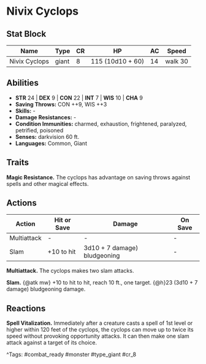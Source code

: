 # Nivix Cyclops

## Stat Block

| Name | Type | CR | HP | AC | Speed |
|------|------|----|----|----|-------|
| Nivix Cyclops | giant | 8 | 115 (10d10 + 60) | 14 | walk 30 |

## Abilities

- **STR** 24 | **DEX** 9 | **CON** 22 | **INT** 7 | **WIS** 10 | **CHA** 9
- **Saving Throws:** CON ++9, WIS ++3  
- **Skills:** -  
- **Damage Resistances:** -  
- **Condition Immunities:** charmed, exhaustion, frightened, paralyzed, petrified, poisoned  
- **Senses:** darkvision 60 ft.  
- **Languages:** Common, Giant

## Traits

**Magic Resistance.** The cyclops has advantage on saving throws against spells and other magical effects.


## Actions

| Action | Hit or Save | Damage | On Save |
|--------|--------------|--------|----------|
| Multiattack | - | - | - |
| Slam | +10 to hit | 3d10 + 7 damage) bludgeoning | - |

**Multiattack.** The cyclops makes two slam attacks.

**Slam.** {@atk mw} +10 to hit to hit, reach 10 ft., one target. {@h}23 (3d10 + 7 damage) bludgeoning damage.

## Reactions

**Spell Vitalization.** Immediately after a creature casts a spell of 1st level or higher within 120 feet of the cyclops, the cyclops can move up to twice its speed without provoking opportunity attacks. It can then make one slam attack against a target of its choice.



^Tags: #combat_ready #monster #type_giant #cr_8